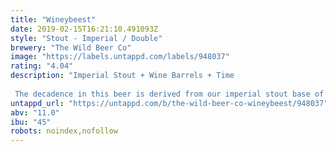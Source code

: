 ```yaml
---
title: "Wineybeest"
date: 2019-02-15T16:21:10.491093Z
style: "Stout - Imperial / Double"
brewery: "The Wild Beer Co"
image: "https://labels.untappd.com/labels/948037"
rating: "4.04"
description: "Imperial Stout + Wine Barrels + Time  The decadence in this beer is derived from our imperial stout base of Wildebeest. It's been accentuated by a hint of acidity and fruit character picked from its barrel ageing in Pinot Noir barrels for upwards to 2 years! "
untappd_url: "https://untappd.com/b/the-wild-beer-co-wineybeest/948037"
abv: "11.0"
ibu: "45"
robots: noindex,nofollow
---
```

